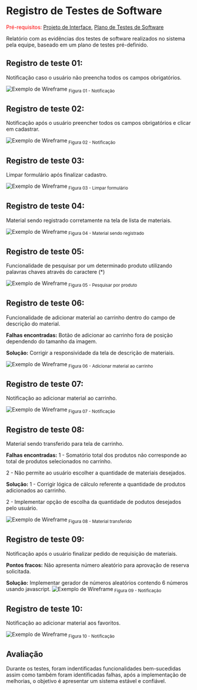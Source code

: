 # Registro de Testes de Software

<span style="color:red">Pré-requisitos: <a href="3-Projeto de Interface.md"> Projeto de Interface</a></span>, <a href="8-Plano de Testes de Software.md"> Plano de Testes de Software</a>

Relatório com as evidências dos testes de software realizados no sistema pela equipe, baseado em um plano de testes pré-definido.

## Registro de teste 01:

Notificação caso o usuário não preencha todos os campos obrigatórios.

![Exemplo de Wireframe](img/10-msg-cadastrar-material.PNG) <sub> Figura 01 - Notificação <sub>



## Registro de teste 02:

Notificação após o usuário preencher todos os campos obrigatórios  e clicar em cadastrar.

![Exemplo de Wireframe](img/11-msg-cadastrar-material-ok.PNG)<sub> Figura 02 -  Notificação<sub>



## Registro de teste 03:

Limpar formulário após finalizar cadastro.

![Exemplo de Wireframe](img/1-cadastro-produto-proj.PNG)<sub> Figura 03 - Limpar formulário <sub>



## Registro de teste 04:

Material sendo registrado corretamente na tela de lista de materiais.

![Exemplo de Wireframe](img/12-material-add-list.PNG)<sub> Figura 04 -  Material sendo registrado<sub>



## Registro de teste 05:

Funcionalidade de pesquisar por um determinado produto utilizando palavras chaves através do caractere (*) 

![Exemplo de Wireframe](img/13-pesquisar.PNG)<sub> Figura 05 - Pesquisar por produto <sub>



## Registro de teste 06:

Funcionalidade de adicionar material ao carrinho dentro do campo de descrição do material.

**Falhas encontradas:**
Botão de adicionar ao carrinho fora de posição dependendo do tamanho da imagem.

**Solução:**
Corrigir a responsividade da tela de descrição de materiais.

![Exemplo de Wireframe](img/4-descricao-lista-materiais-cart-fav-proj.PNG)<sub> Figura 06 - Adicionar material ao carrinho <sub>



## Registro de teste 07:

Notificação ao adicionar material ao carrinho.

![Exemplo de Wireframe](img/14-msg-add-cart.PNG)<sub> Figura 07 -  Notificação<sub>



## Registro de teste 08:

Material sendo transferido para tela de carrinho.

**Falhas encontradas:**
1 - Somatório total dos produtos não corresponde ao total de produtos selecionados no carrinho.

2 - Não permite ao usuário escolher a quantidade de materiais desejados.

**Solução:**
1 - Corrigir lógica de cálculo referente a quantidade de produtos adicionados ao carrinho.

2 - Implementar opção de escolha da quantidade de podutos desejados pelo usuário.

![Exemplo de Wireframe](img/17-material-no-cart.PNG)<sub> Figura 08 - Material transferido <sub>



## Registro de teste 09:

Notificação após o usuário finalizar pedido de requisição de materiais.

**Pontos fracos:**
Não apresenta número aleatório para aprovação de reserva solicitada.

**Solução:**
 Implementar gerador de números aleatórios contendo 6 números usando javascript.
![Exemplo de Wireframe](img/3-carrinho-requ-proj.PNG)<sub> Figura 09 -  Notificação<sub>



## Registro de teste 10:

Notificação ao adicionar material aos favoritos.

![Exemplo de Wireframe](img/15-msg-add-fav.PNG)<sub> Figura 10 -  Notificação<sub>


## Avaliação

Durante os testes, foram indentificadas funcionalidades bem-sucedidas assim como também foram identificadas falhas, após a implementação de melhorias, o objetivo é apresentar um sistema estável e confiável. 







